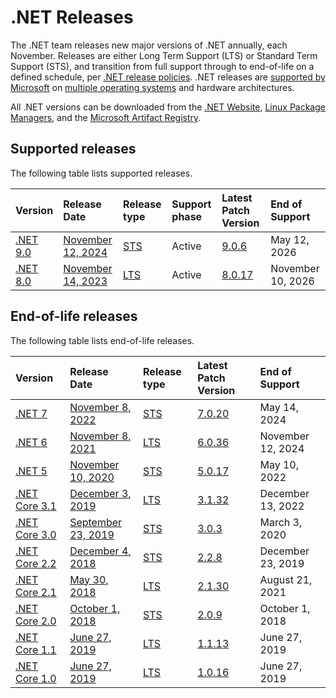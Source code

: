 ﻿# .NET Releases

The .NET team releases new major versions of .NET annually, each November. Releases are either Long Term Support (LTS) or Standard Term Support (STS), and transition from full support through to end-of-life on a defined schedule, per [.NET release policies][policies]. .NET releases are [supported by Microsoft](microsoft-support.md) on [multiple operating systems](os-lifecycle-policy.md) and hardware architectures.

All .NET versions can be downloaded from the [.NET Website](https://dotnet.microsoft.com/download/dotnet), [Linux Package Managers](https://learn.microsoft.com/dotnet/core/install/linux), and the [Microsoft Artifact Registry](https://mcr.microsoft.com/catalog?search=dotnet/).

## Supported releases

The following table lists supported releases.

|  Version  | Release Date | Release type | Support phase | Latest Patch Version | End of Support |
| :-- | :-- | :-- | :-- | :-- | :-- |
| [.NET 9.0](release-notes/9.0/README.md) | [November 12, 2024](https://devblogs.microsoft.com/dotnet/announcing-dotnet-9/) | [STS][policies] | Active | [9.0.6][9.0.6] | May 12, 2026 |
| [.NET 8.0](release-notes/8.0/README.md) | [November 14, 2023](https://devblogs.microsoft.com/dotnet/announcing-dotnet-8/) | [LTS][policies] | Active | [8.0.17][8.0.17] | November 10, 2026 |

[9.0.6]: release-notes/9.0/9.0.6/9.0.6.md
[8.0.17]: release-notes/8.0/8.0.17/8.0.17.md

## End-of-life releases

The following table lists end-of-life releases.

|  Version  | Release Date | Release type | Latest Patch Version | End of Support |
| :-- | :-- | :-- | :-- | :-- |
| [.NET 7](release-notes/7/README.md) | [November 8, 2022](https://devblogs.microsoft.com/dotnet/announcing-dotnet-7/) | [STS][policies] | [7.0.20][7.0.20] | May 14, 2024 |
| [.NET 6](release-notes/6/README.md) | [November 8, 2021](https://devblogs.microsoft.com/dotnet/announcing-net-6/) | [LTS][policies] | [6.0.36][6.0.36] | November 12, 2024 |
| [.NET 5](release-notes/5/README.md) | [November 10, 2020](https://devblogs.microsoft.com/dotnet/announcing-net-5-0/) | [STS][policies] | [5.0.17][5.0.17] | May 10, 2022 |
| [.NET Core 3.1](release-notes/3.1/README.md) | [December 3, 2019](https://devblogs.microsoft.com/dotnet/announcing-net-core-3-1/) | [LTS][policies] | [3.1.32][3.1.32] | December 13, 2022 |
| [.NET Core 3.0](release-notes/3.0/README.md) | [September 23, 2019](https://devblogs.microsoft.com/dotnet/announcing-net-core-3-0/) | [STS][policies] | [3.0.3][3.0.3] | March 3, 2020 |
| [.NET Core 2.2](release-notes/2.2/README.md) | [December 4, 2018](https://devblogs.microsoft.com/dotnet/announcing-net-core-2-2/) | [STS][policies] | [2.2.8][2.2.8] | December 23, 2019 |
| [.NET Core 2.1](release-notes/2.1/README.md) | [May 30, 2018](https://devblogs.microsoft.com/dotnet/announcing-net-core-2-1/) | [LTS][policies] | [2.1.30][2.1.30] | August 21, 2021 |
| [.NET Core 2.0](release-notes/2.0/README.md) | [October 1, 2018](https://devblogs.microsoft.com/dotnet/announcing-net-core-2-0/) | [STS][policies] | [2.0.9][2.0.9] | October 1, 2018 |
| [.NET Core 1.1](release-notes/1.1/README.md) | [June 27, 2019](https://devblogs.microsoft.com/dotnet/announcing-net-core-1-1/) | [LTS][policies] | [1.1.13][1.1.13] | June 27, 2019 |
| [.NET Core 1.0](release-notes/1.0/README.md) | [June 27, 2019](https://devblogs.microsoft.com/dotnet/announcing-net-core-1-0/) | [LTS][policies] | [1.0.16][1.0.16] | June 27, 2019 |

[7.0.20]: release-notes/7/7.0.20/7.0.20.md
[6.0.36]: release-notes/6/6.0.36/6.0.36.md
[5.0.17]: release-notes/5/5.0.17/5.0.17.md
[3.1.32]: release-notes/3.1/3.1.32/3.1.32.md
[3.0.3]: release-notes/3.0/3.0.3/3.0.3.md
[2.2.8]: release-notes/2.2/2.2.8/2.2.8.md
[2.1.30]: release-notes/2.1/2.1.30/2.1.30.md
[2.0.9]: release-notes/2.0/2.0.9/2.0.9.md
[1.1.13]: release-notes/1.1/1.1.13/1.1.13.md
[1.0.16]: release-notes/1.0/1.0.16/1.0.16.md

[policies]: release-policies.md
